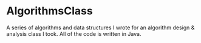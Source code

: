 AlgorithmsClass
===============

A series of algorithms and data structures I wrote for an algorithm design &amp; analysis class I took. All of the code is written in Java.
